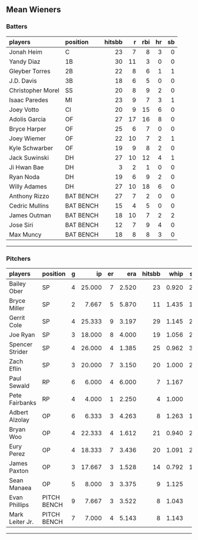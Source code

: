 ## Mean Wieners

### Batters

 
|players           |position  | hitsbb|  r| rbi| hr| sb| 
|:-----------------|:---------|------:|--:|---:|--:|--:| 
|Jonah Heim        |C         |     23|  7|   8|  3|  0| 
|Yandy Diaz        |1B        |     30| 11|   3|  0|  0| 
|Gleyber Torres    |2B        |     22|  8|   6|  1|  1| 
|J.D. Davis        |3B        |     18|  6|   5|  0|  0| 
|Christopher Morel |SS        |     20|  8|   9|  2|  0| 
|Isaac Paredes     |MI        |     23|  9|   7|  3|  1| 
|Joey Votto        |CI        |     20|  9|  15|  6|  0| 
|Adolis Garcia     |OF        |     27| 17|  16|  8|  0| 
|Bryce Harper      |OF        |     25|  6|   7|  0|  0| 
|Joey Wiemer       |OF        |     22| 10|   7|  2|  1| 
|Kyle Schwarber    |OF        |     19|  9|   8|  2|  0| 
|Jack Suwinski     |DH        |     27| 10|  12|  4|  1| 
|Ji Hwan Bae       |DH        |      3|  2|   1|  0|  0| 
|Ryan Noda         |DH        |     19|  6|   9|  2|  0| 
|Willy Adames      |DH        |     27| 10|  18|  6|  0| 
|Anthony Rizzo     |BAT BENCH |     27|  7|   2|  0|  0| 
|Cedric Mullins    |BAT BENCH |     15|  4|   5|  0|  0| 
|James Outman      |BAT BENCH |     18| 10|   7|  2|  2| 
|Jose Siri         |BAT BENCH |     12|  7|   9|  4|  0| 
|Max Muncy         |BAT BENCH |     18|  8|   8|  3|  0| 


* * *

### Pitchers

 
|players         |position    |  g|     ip| er|   era| hitsbb|  whip| so|  w| sv| 
|:---------------|:-----------|--:|------:|--:|-----:|------:|-----:|--:|--:|--:| 
|Bailey Ober     |SP          |  4| 25.000|  7| 2.520|     23| 0.920| 25|  1|  0| 
|Bryce Miller    |SP          |  2|  7.667|  5| 5.870|     11| 1.435| 10|  0|  0| 
|Gerrit Cole     |SP          |  4| 25.333|  9| 3.197|     29| 1.145| 25|  2|  0| 
|Joe Ryan        |SP          |  3| 18.000|  8| 4.000|     19| 1.056| 23|  1|  0| 
|Spencer Strider |SP          |  4| 26.000|  4| 1.385|     25| 0.962| 39|  4|  0| 
|Zach Eflin      |SP          |  3| 20.000|  7| 3.150|     20| 1.000| 23|  1|  0| 
|Paul Sewald     |RP          |  6|  6.000|  4| 6.000|      7| 1.167|  8|  0|  3| 
|Pete Fairbanks  |RP          |  4|  4.000|  1| 2.250|      4| 1.000|  6|  0|  2| 
|Adbert Alzolay  |OP          |  6|  6.333|  3| 4.263|      8| 1.263| 10|  0|  2| 
|Bryan Woo       |OP          |  4| 22.333|  4| 1.612|     21| 0.940| 23|  1|  0| 
|Eury Perez      |OP          |  4| 18.333|  7| 3.436|     20| 1.091| 25|  1|  0| 
|James Paxton    |OP          |  3| 17.667|  3| 1.528|     14| 0.792| 13|  2|  0| 
|Sean Manaea     |OP          |  5|  8.000|  3| 3.375|      9| 1.125|  9|  1|  0| 
|Evan Phillips   |PITCH BENCH |  9|  7.667|  3| 3.522|      8| 1.043|  9|  0|  5| 
|Mark Leiter Jr. |PITCH BENCH |  7|  7.000|  4| 5.143|      8| 1.143|  7|  0|  0| 


* * *


